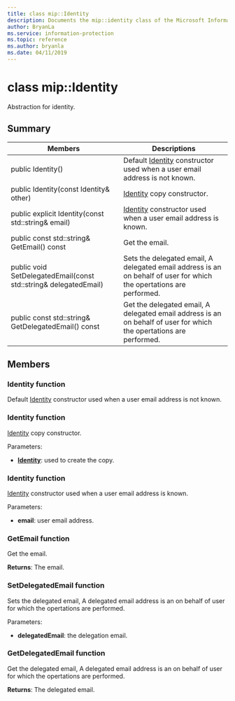 ```yaml
---
title: class mip::Identity 
description: Documents the mip::identity class of the Microsoft Information Protection (MIP) SDK.
author: BryanLa
ms.service: information-protection
ms.topic: reference
ms.author: bryanla
ms.date: 04/11/2019
---
```


# class mip::Identity 
Abstraction for identity.
  
## Summary
 Members                        | Descriptions                                
--------------------------------|---------------------------------------------
public Identity()  |  Default [Identity](class_mip_identity.md) constructor used when a user email address is not known.
public Identity(const Identity& other)  |  [Identity](class_mip_identity.md) copy constructor.
public explicit Identity(const std::string& email)  |  [Identity](class_mip_identity.md) constructor used when a user email address is known.
public const std::string& GetEmail() const  |  Get the email.
public void SetDelegatedEmail(const std::string& delegatedEmail)  |  Sets the delegated email, A delegated email address is an on behalf of user for which the opertations are performed.
public const std::string& GetDelegatedEmail() const  |  Get the delegated email, A delegated email address is an on behalf of user for which the opertations are performed.
  
## Members
  
### Identity function
Default [Identity](class_mip_identity.md) constructor used when a user email address is not known.
  
### Identity function
[Identity](class_mip_identity.md) copy constructor.

Parameters:  
* **[Identity](class_mip_identity.md)**: used to create the copy.


  
### Identity function
[Identity](class_mip_identity.md) constructor used when a user email address is known.

Parameters:  
* **email**: user email address.


  
### GetEmail function
Get the email.

  
**Returns**: The email.
  
### SetDelegatedEmail function
Sets the delegated email, A delegated email address is an on behalf of user for which the opertations are performed.

Parameters:  
* **delegatedEmail**: the delegation email.


  
### GetDelegatedEmail function
Get the delegated email, A delegated email address is an on behalf of user for which the opertations are performed.

  
**Returns**: The delegated email.